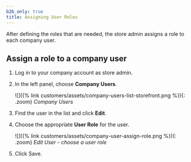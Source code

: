 ```yaml
---
b2b_only: true
title: Assigning User Roles
---
```


After defining the roles that are needed, the store admin assigns a role to each company user.

## Assign a role to a company user

1. Log in to your company account as store admin.

1. In the left panel, choose **Company Users**.

   ![]({% link customers/assets/company-users-list-storefront.png %}){: .zoom}
   _Company Users_

1. Find the user in the list and click **Edit**.

1. Choose the appropriate **User Role** for the user.

   ![]({% link customers/assets/company-user-assign-role.png %}){: .zoom}
   _Edit User - choose a user role_

1. Click <span class="btn">Save</span>.
